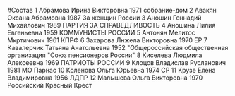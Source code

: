 #Состав
1 Абрамова Ирина Викторовна 1971 собрание-дом
2 Авакян Оксана Абрамовна 1987 За женщин России
3 Аношин Геннадий Михайлович 1989 ПАРТИЯ ЗА СПРАВЕДЛИВОСТЬ
4 Аношина Лилия Евгеньевна 1959 КОММУНИСТЫ РОССИИ
5 Антонян Мелитос Мкртичович 1961 КПРФ
6 Захарова Лнжела Викторовна 1970 ЕР
7 Кавалерчик Татьяна Анатольевна 1952 \"Общероссийская общественная организация \"Союз пенсионеров России\"
8 Киселева Людмила Алексеевна 1969 ПАТРИОТЫ РОССИИ
9 Клоцов Владислав Русланович 1981 МО Парнас
10 Коленова Ольга Юрьевна 1974 СР
11 Крузе Елена Владимировна 1956 ЛДПР
12 Малышева Ольга Викторовна 1970 Российский Красный Крест

